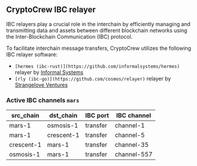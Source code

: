 ## CryptoCrew IBC relayer
IBC relayers play a crucial role in the interchain by efficiently managing and transmitting data and assets between different blockchain networks using the Inter-Blockchain Communication (IBC) protocol.

To facilitate interchain message transfers, CryptoCrew utilizes the following IBC relayer software: 
- `[hermes (ibc-rust)](https://github.com/informalsystems/hermes)` relayer by [Informal Systems](https://github.com/informalsystems)
- `[rly (ibc-go)](https://github.com/cosmos/relayer)` relayer by [Strangelove Ventures](https://github.com/strangelove-ventures)


### Active IBC channels `mars`
| src_chain | dst_chain | IBC port | IBC channel |
| --------------- | --------------- | ------------ | -------------- |
| mars-1 | osmosis-1 | transfer | channel-1 |
| mars-1 | crescent-1 | transfer | channel-5 |
| crescent-1 | mars-1 | transfer | channel-35 |
| osmosis-1 | mars-1 | transfer | channel-557 |